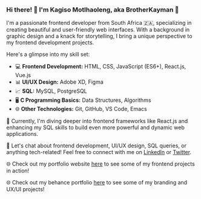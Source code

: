 ### Hi there! 👋 I'm Kagiso Motlhaoleng, aka BrotherKayman 🌟

I'm a passionate frontend developer from South Africa 🇿🇦, specializing in creating beautiful and user-friendly web interfaces. 
With a background in graphic design and a knack for storytelling, I bring a unique perspective to my frontend development projects.

Here's a glimpse into my skill set:

- 💻 **Frontend Development:** HTML, CSS, JavaScript (ES6+), React.js, Vue.js
- 📊 **UI/UX Design:** Adobe XD, Figma
- 📈 **SQL:** MySQL, PostgreSQL
- 🖥️ **C Programming Basics:** Data Structures, Algorithms
- 🌐 **Other Technologies:** Git, GitHub, VS Code, Emacs

🚀 Currently, I'm diving deeper into frontend frameworks like React.js and enhancing my SQL skills to build even more powerful and dynamic web applications.

💬 Let's chat about frontend development, UI/UX design, SQL queries, or anything tech-related! 
Feel free to connect with me on [LinkedIn](https://linkedin.com/in/kagisomotlhaoleng) or [Twitter](https://twitter.com/brotherkayman).

🌐 Check out my portfolio website [here](https://brotherkayman.tech) to see some of my frontend projects in action!

🌐 Check out my behance portfolio [here](https://behance.net/kagisomotlhao) to see some of my branding and UX/UI projects!

